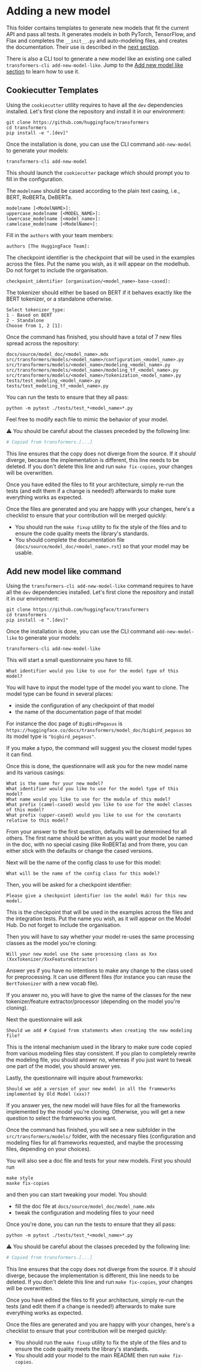 <!---
Copyright 2020 The HuggingFace Team. All rights reserved.

Licensed under the Apache License, Version 2.0 (the "License");
you may not use this file except in compliance with the License.
You may obtain a copy of the License at

    http://www.apache.org/licenses/LICENSE-2.0

Unless required by applicable law or agreed to in writing, software
distributed under the License is distributed on an "AS IS" BASIS,
WITHOUT WARRANTIES OR CONDITIONS OF ANY KIND, either express or implied.
See the License for the specific language governing permissions and
limitations under the License.
-->

# Adding a new model

This folder contains templates to generate new models that fit the current API and pass all tests. It generates
models in both PyTorch, TensorFlow, and Flax and completes the `__init__.py` and auto-modeling files, and creates the
documentation. Their use is described in the [next section](#cookiecutter-templates).

There is also a CLI tool to generate a new model like an existing one called `transformers-cli add-new-model-like`.
Jump to the [Add new model like section](#add-new-model-like-command) to learn how to use it.

## Cookiecutter Templates

Using the `cookiecutter` utility requires to have all the `dev` dependencies installed. Let's first clone the 
repository and install it in our environment:

```shell script
git clone https://github.com/huggingface/transformers
cd transformers
pip install -e ".[dev]"
```

Once the installation is done, you can use the CLI command `add-new-model` to generate your models:

```shell script
transformers-cli add-new-model
```

This should launch the `cookiecutter` package which should prompt you to fill in the configuration.

The `modelname` should be cased according to the plain text casing, i.e., BERT, RoBERTa, DeBERTa.
```
modelname [<ModelNAME>]:
uppercase_modelname [<MODEL_NAME>]: 
lowercase_modelname [<model_name>]: 
camelcase_modelname [<ModelName>]: 
```

Fill in the `authors` with your team members:
```
authors [The HuggingFace Team]: 
```

The checkpoint identifier is the checkpoint that will be used in the examples across the files. Put the name you wish,
as it will appear on the modelhub. Do not forget to include the organisation.
```
checkpoint_identifier [organisation/<model_name>-base-cased]: 
```

The tokenizer should either be based on BERT if it behaves exactly like the BERT tokenizer, or a standalone otherwise.
```
Select tokenizer_type:
1 - Based on BERT
2 - Standalone
Choose from 1, 2 [1]: 
```
<!---
Choose if your model is an encoder-decoder, or an encoder-only architecture.

If your model is an encoder-only architecture, the generated architecture will be based on the BERT model. 
If your model is an encoder-decoder architecture, the generated architecture will be based on the BART model. You can,
of course, edit the files once the generation is complete.
```
Select is_encoder_decoder_model:
1 - True
2 - False
Choose from 1, 2 [1]: 
```
-->

Once the command has finished, you should have a total of 7 new files spread across the repository:
```
docs/source/model_doc/<model_name>.mdx
src/transformers/models/<model_name>/configuration_<model_name>.py
src/transformers/models/<model_name>/modeling_<model_name>.py
src/transformers/models/<model_name>/modeling_tf_<model_name>.py
src/transformers/models/<model_name>/tokenization_<model_name>.py
tests/test_modeling_<model_name>.py
tests/test_modeling_tf_<model_name>.py
```

You can run the tests to ensure that they all pass:

```
python -m pytest ./tests/test_*<model_name>*.py
```

Feel free to modify each file to mimic the behavior of your model. 

⚠ You should be careful about the classes preceded by the following line:️ 

```python
# Copied from transformers.[...]
```

This line ensures that the copy does not diverge from the source. If it *should* diverge, because the implementation
is different, this line needs to be deleted. If you don't delete this line and run `make fix-copies`,
your changes will be overwritten.

Once you have edited the files to fit your architecture, simply re-run the tests (and edit them if a change 
is needed!) afterwards to make sure everything works as expected. 

Once the files are generated and you are happy with your changes, here's a checklist to ensure that your contribution
will be merged quickly:

- You should run the `make fixup` utility to fix the style of the files and to ensure the code quality meets the
  library's standards.
- You should complete the documentation file (`docs/source/model_doc/<model_name>.rst`) so that your model may be
  usable.

## Add new model like command

Using the `transformers-cli add-new-model-like` command requires to have all the `dev` dependencies installed. Let's
first clone the repository and install it in our environment:

```shell script
git clone https://github.com/huggingface/transformers
cd transformers
pip install -e ".[dev]"
```

Once the installation is done, you can use the CLI command `add-new-model-like` to generate your models:

```shell script
transformers-cli add-new-model-like
```

This will start a small questionnaire you have to fill.

```
What identifier would you like to use for the model type of this model?
```

You will have to input the model type of the model you want to clone. The model type can be found in several places:
- inside the configuration of any checkpoint of that model
- the name of the documentation page of that model

For instance the doc page of `BigBirdPegasus` is `https://huggingface.co/docs/transformers/model_doc/bigbird_pegasus`
so its model type is `"bigbird_pegasus"`.

If you make a typo, the command will suggest you the closest model types it can find.

Once this is done, the questionnaire will ask you for the new model name and its various casings:

```
What is the name for your new model?
What identifier would you like to use for the model type of this model?
What name would you like to use for the module of this model?
What prefix (camel-cased) would you like to use for the model classes of this model?
What prefix (upper-cased) would you like to use for the constants relative to this model?
```

From your answer to the first question, defaults will be determined for all others. The first name should be written
as you want your model be named in the doc, with no special casing (like RoBERTa) and from there, you can either stick
with the defaults or change the cased versions.

Next will be the name of the config class to use for this model:

```
What will be the name of the config class for this model?
```

Then, you will be asked for a checkpoint identifier:

```
Please give a checkpoint identifier (on the model Hub) for this new model.
```

This is the checkpoint that will be used in the examples across the files and the integration tests. Put the name you
wish, as it will appear on the Model Hub. Do not forget to include the organisation.

Then you will have to say whether your model re-uses the same processing classes as the model you're cloning:

```
Will your new model use the same processing class as Xxx (XxxTokenizer/XxxFeatureExtractor)
```

Answer yes if you have no intentions to make any change to the class used for preprocessing. It can use different
files (for instance you can reuse the `BertTokenizer` with a new vocab file).

If you answer no, you will have to give the name of the classes
for the new tokenizer/feature extractor/processor (depending on the model you're cloning).

Next the questionnaire will ask

```
Should we add # Copied from statements when creating the new modeling file?
```

This is the intenal mechanism used in the library to make sure code copied from various modeling files stay consistent.
If you plan to completely rewrite the modeling file, you should answer no, whereas if you just want to tweak one part
of the model, you should answer yes.

Lastly, the questionnaire will inquire about frameworks:

```
Should we add a version of your new model in all the frameworks implemented by Old Model (xxx)?
```

If you answer yes, the new model will have files for all the frameworks implemented by the model you're cloning.
Otherwise, you will get a new question to select the frameworks you want.

Once the command has finished, you will see a new subfolder in the `src/transformers/models/` folder, with the
necessary files (configuration and modeling files for all frameworks requested, and maybe the processing files,
depending on your choices).

You will also see a doc file and tests for your new models. First you should run

```
make style
maxke fix-copies
```

and then you can start tweaking your model. You should:
- fill the doc file at `docs/source/model_doc/model_name.mdx`
- tweak the configuration and modeling files to your need

Once you're done, you can run the tests to ensure that they all pass:

```
python -m pytest ./tests/test_*<model_name>*.py
```

⚠ You should be careful about the classes preceded by the following line:️ 

```python
# Copied from transformers.[...]
```

This line ensures that the copy does not diverge from the source. If it *should* diverge, because the implementation
is different, this line needs to be deleted. If you don't delete this line and run `make fix-copies`,
your changes will be overwritten.

Once you have edited the files to fit your architecture, simply re-run the tests (and edit them if a change 
is needed!) afterwards to make sure everything works as expected. 

Once the files are generated and you are happy with your changes, here's a checklist to ensure that your contribution
will be merged quickly:

- You should run the `make fixup` utility to fix the style of the files and to ensure the code quality meets the
  library's standards.
- You should add your model to the main README then run `make fix-copies`.
